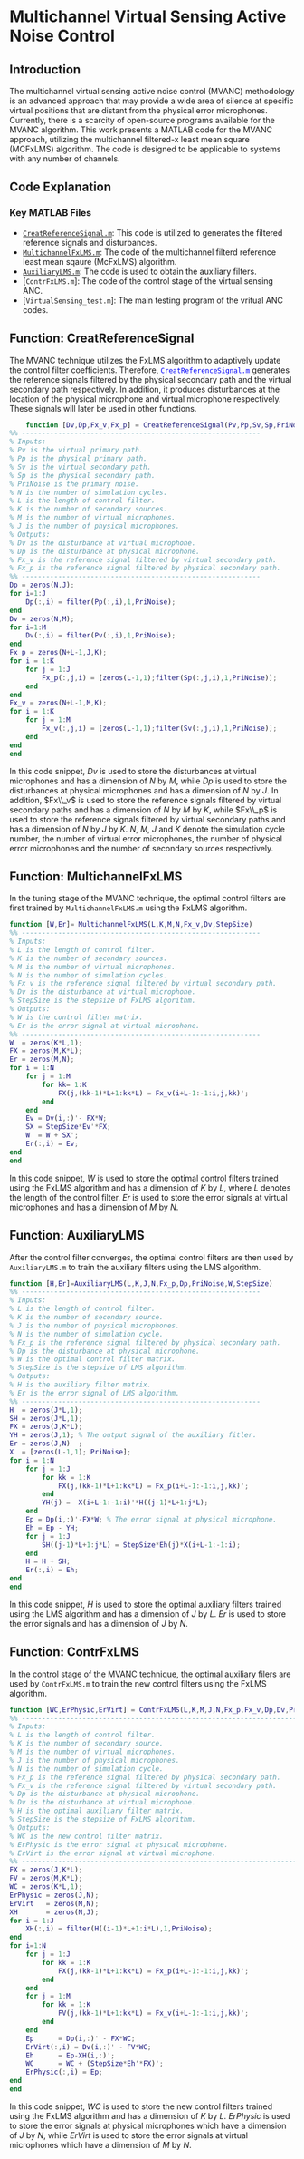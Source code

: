 # Multichannel Virtual Sensing Active Noise Control
## Introduction
The multichannel virtual sensing active noise control (MVANC) methodology is an advanced approach that may provide a wide area of silence at specific virtual positions that are distant from the physical error microphones. Currently, there is a scarcity of open-source programs available for the MVANC algorithm. This work presents a MATLAB code for the MVANC approach, utilizing the multichannel filtered-x least mean square (MCFxLMS) algorithm. The code is designed to be applicable to systems with any number of channels.

## Code Explanation
### Key MATLAB Files
- [`CreatReferenceSignal.m`](#function-creatreferencesignal): This code is utilized to generates the filtered reference signals and disturbances.
- [`MultichannelFxLMS.m`](#function-multichannelfxlms): The code of the multichannel filterd reference least mean sqaure (McFxLMS) algorithm.
- [`AuxiliaryLMS.m`](#function-auxiliarylms): The code is used to obtain the auxiliary filters.
- [`ContrFxLMS.m`]: The code of the control stage of the virtual sensing ANC. 
- [`VirtualSensing_test.m`]: The main testing program of the vritual ANC codes. 

## Function: CreatReferenceSignal
The MVANC technique utilizes the FxLMS algorithm to adaptively update the control filter coefficients. Therefore, <font color=blue>`CreatReferenceSignal.m`</font> generates the reference signals filtered by the physical secondary path and the virtual secondary path respectively. In addition, it produces disturbances at the location of the physical microphone and virtual microphone respectively. These signals will later be used in other functions.

```matlab
    function [Dv,Dp,Fx_v,Fx_p] = CreatReferenceSignal(Pv,Pp,Sv,Sp,PriNoise,N,L,K,M,J)
%% -----------------------------------------------------------
% Inputs:
% Pv is the virtual primary path. 
% Pp is the physical primary path. 
% Sv is the virtual secondary path.
% Sp is the physical secondary path.
% PriNoise is the primary noise. 
% N is the number of simulation cycles.
% L is the length of control filter.
% K is the number of secondary sources.
% M is the number of virtual microphones.
% J is the number of physical microphones.
% Outputs:
% Dv is the disturbance at virtual microphone.
% Dp is the disturbance at physical microphone.
% Fx_v is the reference signal filtered by virtual secondary path.
% Fx_p is the reference signal filtered by physical secondary path.
%% -----------------------------------------------------------
Dp = zeros(N,J);
for i=1:J
    Dp(:,i) = filter(Pp(:,i),1,PriNoise);
end
Dv = zeros(N,M);
for i=1:M
    Dv(:,i) = filter(Pv(:,i),1,PriNoise);
end
Fx_p = zeros(N+L-1,J,K);
for i = 1:K 
    for j = 1:J
        Fx_p(:,j,i) = [zeros(L-1,1);filter(Sp(:,j,i),1,PriNoise)];
    end
end
Fx_v = zeros(N+L-1,M,K); 
for i = 1:K 
    for j = 1:M
        Fx_v(:,j,i) = [zeros(L-1,1);filter(Sv(:,j,i),1,PriNoise)]; 
    end
end
end
```

In this code snippet, $Dv$ is used to store the disturbances at virtual microphones and has a dimension of $N$ by $M$, while $Dp$ is used to store the disturbances at physical microphones and has a dimension of $N$ by $J$. In addition, $Fx\\_v$ is used to store the reference signals filtered by virtual secondary paths and has a dimension of $N$ by $M$ by $K$, while $Fx\\_p$ is used to store the reference signals filtered by virtual secondary paths and has a dimension of $N$ by $J$ by $K$. $N$, $M$, $J$ and $K$ denote the simulation cycle number, the number of virtual error microphones, the number of physical error microphones and the number of secondary sources respectively.

## Function: MultichannelFxLMS
In the tuning stage of the MVANC technique, the optimal control filters are first trained by `MultichannelFxLMS.m` using the FxLMS algorithm.

```matlab
function [W,Er]= MultichannelFxLMS(L,K,M,N,Fx_v,Dv,StepSize)
%% -----------------------------------------------------------
% Inputs:
% L is the length of control filter.
% K is the number of secondary sources.
% M is the number of virtual microphones. 
% N is the number of simulation cycles.
% Fx_v is the reference signal filtered by virtual secondary path. 
% Dv is the disturbance at virtual microphone.
% StepSize is the stepsize of FxLMS algorithm.
% Outputs:
% W is the control filter matrix.
% Er is the error signal at virtual microphone.
%% -----------------------------------------------------------
W  = zeros(K*L,1); 
FX = zeros(M,K*L); 
Er = zeros(M,N); 
for i = 1:N
    for j = 1:M
        for kk= 1:K
            FX(j,(kk-1)*L+1:kk*L) = Fx_v(i+L-1:-1:i,j,kk)';
        end
    end
    Ev = Dv(i,:)'- FX*W;
    SX = StepSize*Ev'*FX;
    W  = W + SX';
    Er(:,i) = Ev;
end
end
```
In this code snippet, $W$ is used to store the optimal control filters trained using the FxLMS algorithm and has a dimension of $K$ by $L$, where $L$ denotes the length of the control filter. $Er$ is used to store the error signals at virtual microphones and has a dimension of $M$ by $N$.

## Function: AuxiliaryLMS
After the control filter converges, the optimal control filters are then used by `AuxiliaryLMS.m` to train the auxiliary filters using the LMS algorithm.

```matlab
function [H,Er]=AuxiliaryLMS(L,K,J,N,Fx_p,Dp,PriNoise,W,StepSize)
%% -----------------------------------------------------------
% Inputs:
% L is the length of control filter.
% K is the number of secondary source.
% J is the number of physical microphones. 
% N is the number of simulation cycle.
% Fx_p is the reference signal filtered by physical secondary path.
% Dp is the disturbance at physical microphone.
% W is the optimal control filter matrix.
% StepSize is the stepsize of LMS algorithm.
% Outputs:
% H is the auxiliary filter matrix.
% Er is the error signal of LMS algorithm.
%% -----------------------------------------------------------
H  = zeros(J*L,1); 
SH = zeros(J*L,1); 
FX = zeros(J,K*L); 
YH = zeros(J,1); % The output signal of the auxiliary fitler.
Er = zeros(J,N)  ;
X  = [zeros(L-1,1); PriNoise];
for i = 1:N
    for j = 1:J
        for kk = 1:K 
            FX(j,(kk-1)*L+1:kk*L) = Fx_p(i+L-1:-1:i,j,kk)';
        end
        YH(j) =  X(i+L-1:-1:i)'*H((j-1)*L+1:j*L);
    end
    Ep = Dp(i,:)'-FX*W; % The error signal at physical microphone.
    Eh = Ep - YH;
    for j = 1:J
        SH((j-1)*L+1:j*L) = StepSize*Eh(j)*X(i+L-1:-1:i);
    end
    H = H + SH;
    Er(:,i) = Eh;
end
end
```

In this code snippet, $H$ is used to store the optimal auxiliary filters trained using the LMS algorithm and has a dimension of $J$ by $L$. $Er$ is used to store the error signals and has a dimension of $J$ by $N$.

## Function: ContrFxLMS

In the control stage of the MVANC technique, the optimal auxiliary filers are used by `ContrFxLMS.m` to train the new control filters using the FxLMS algorithm.

```matlab
function [WC,ErPhysic,ErVirt] = ContrFxLMS(L,K,M,J,N,Fx_p,Fx_v,Dp,Dv,PriNoise,H,StepSize) 
%% ------------------------------------------------------------------------
% Inputs:
% L is the length of control filter.
% K is the number of secondary source.
% M is the number of virtual microphones. 
% J is the number of physical microphones. 
% N is the number of simulation cycle.
% Fx_p is the reference signal filtered by physical secondary path.
% Fx_v is the reference signal filtered by virtual secondary path. 
% Dp is the disturbance at physical microphone.
% Dv is the disturbance at virtual microphone.
% H is the optimal auxiliary filter matrix.
% StepSize is the stepsize of FxLMS algorithm.
% Outputs:
% WC is the new control filter matrix.
% ErPhysic is the error signal at physical microphone.
% ErVirt is the error signal at virtual microphone.
%% ------------------------------------------------------------------------
FX = zeros(J,K*L);
FV = zeros(M,K*L);
WC = zeros(K*L,1); 
ErPhysic = zeros(J,N); 
ErVirt   = zeros(M,N); 
XH       = zeros(N,J);
for i = 1:J 
    XH(:,i) = filter(H((i-1)*L+1:i*L),1,PriNoise);
end
for i=1:N
    for j = 1:J
        for kk = 1:K 
            FX(j,(kk-1)*L+1:kk*L) = Fx_p(i+L-1:-1:i,j,kk)';
        end
    end
    for j = 1:M
        for kk = 1:K 
            FV(j,(kk-1)*L+1:kk*L) = Fx_v(i+L-1:-1:i,j,kk)';
        end
    end
    Ep      = Dp(i,:)' - FX*WC; 
    ErVirt(:,i) = Dv(i,:)' - FV*WC; 
    Eh      = Ep-XH(i,:)';
    WC      = WC + (StepSize*Eh'*FX)';
    ErPhysic(:,i) = Ep;
end
end
```

In this code snippet, $WC$ is used to store the new control filters trained using the FxLMS algorithm and has a dimension of $K$ by $L$. $ErPhysic$ is used to store the error signals at physical microphones which have a dimension of $J$ by $N$, while $ErVirt$ is used to store the error signals at virtual microphones which have a dimension of $M$ by $N$.